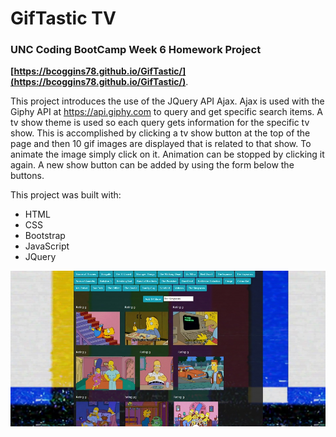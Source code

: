 # GifTastic TV


### UNC Coding BootCamp Week 6 Homework Project


**[https://bcoggins78.github.io/GifTastic/](https://bcoggins78.github.io/GifTastic/)**.

This project introduces the use of the JQuery API Ajax.  Ajax is used with the Giphy API at https://api.giphy.com to query and get specific search items.  A tv show theme is used so each query gets information for the specific tv show.  This is accomplished by clicking a tv show button at the top of the page and then 10 gif images are displayed that is related to that show.  To animate the image simply click on it. Animation can be stopped by clicking it again. A new show button can be added by using the form below the buttons.

This project was built with:

* HTML 
* CSS
* Bootstrap
* JavaScript
* JQuery

![GifTastic](/assets/images/screenshot.jpg)
